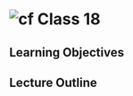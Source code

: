 ![cf](http://i.imgur.com/7v5ASc8.png) Class 18
=====================================

## Learning Objectives

## Lecture Outline
